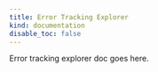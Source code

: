 ```yaml
---
title: Error Tracking Explorer
kind: documentation
disable_toc: false
---
```


Error tracking explorer doc goes here.